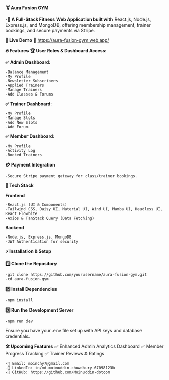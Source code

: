 **🏋️ Aura Fusion GYM**

-🚀 **A Full-Stack Fitness Web Application built with** React.js, Node.js, Express.js, and MongoDB, offering membership management, trainer bookings, and secure payments via Stripe.

**🌟 Live Demo**
🔗 https://aura-fusion-gym.web.app/


**🔥 Features**
**🏆 User Roles & Dashboard Access:**


**✅ Admin Dashboard:**

    -Balance Management
    -My Profile
    -Newsletter Subscribers
    -Applied Trainers
    -Manage Trainers
    -Add Classes & Forums


**✅ Trainer Dashboard:**

    -My Profile
    -Manage Slots
    -Add New Slots
    -Add Forum


**✅ Member Dashboard:**

    -My Profile
    -Activity Log
    -Booked Trainers


**💳 Payment Integration**

    -Secure Stripe payment gateway for class/trainer bookings.

**🚀 Tech Stack**


**Frontend**

    -React.js (UI & Components)
    -Tailwind CSS, Daisy UI, Material UI, Wind UI, Mamba UI, Headless UI, React Flowbite
    -Axios & TanStack Query (Data Fetching)
**Backend**

    -Node.js, Express.js, MongoDB
    -JWT Authentication for security



**⚡ Installation & Setup**

**1️⃣ Clone the Repository**

    -git clone https://github.com/yourusername/aura-fusion-gym.git
    -cd aura-fusion-gym

**2️⃣ Install Dependencies**

    -npm install


**3️⃣ Run the Development Server**

    -npm run dev


Ensure you have your .env file set up with API keys and database credentials.


**🛠️ Upcoming Features**
✅ Enhanced Admin Analytics Dashboard
✅ Member Progress Tracking
✅ Trainer Reviews & Ratings


    -📧 Email: moinchy7@gmail.com
    -🔗 LinkedIn: in/md-moinuddin-chowdhury-67098123b
    -🔗 GitHub: https://github.com/Moinuddin-dotcom
